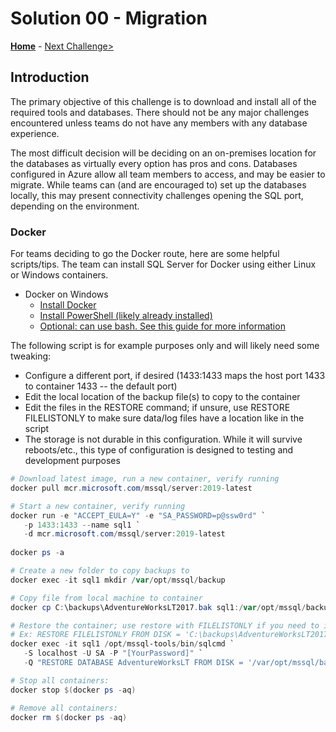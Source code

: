 # Solution 00 - Migration

**[Home](../README.md)** - [Next Challenge>](./Solution01.md)

## Introduction

The primary objective of this challenge is to download and install all of the required tools and databases. There should not be any major challenges encountered unless teams do not have any members with any database experience.

The most difficult decision will be deciding on an on-premises location for the databases as virtually every option has pros and cons. Databases configured in Azure allow all team members to access, and may be easier to migrate. While teams can (and are encouraged to) set up the databases locally, this may present connectivity challenges opening the SQL port, depending on the environment.

### Docker

For teams deciding to go the Docker route, here are some helpful scripts/tips. The team can install SQL Server for Docker using either Linux or Windows containers.

* Docker on Windows
    * [Install Docker](https://docs.docker.com/install/)
    * [Install PowerShell (likely already installed)](https://docs.microsoft.com/en-us/powershell/scripting/setup/installing-windows-powershell?view=powershell-6)
    * [Optional: can use bash.  See this guide for more information](https://docs.microsoft.com/en-us/sql/linux/quickstart-install-connect-docker?view=sql-server-linux-2017)

The following script is for example purposes only and will likely need some tweaking: 
* Configure a different port, if desired (1433:1433 maps the host port 1433 to container 1433 -- the default port)
* Edit the local location of the backup file(s) to copy to the container
* Edit the files in the RESTORE command; if unsure, use RESTORE FILELISTONLY to make sure data/log files have a location like in the script
* The storage is not durable in this configuration. While it will survive reboots/etc., this type of configuration is designed to testing and development purposes

```powershell
# Download latest image, run a new container, verify running
docker pull mcr.microsoft.com/mssql/server:2019-latest

# Start a new container, verify running
docker run -e "ACCEPT_EULA=Y" -e "SA_PASSWORD=p@ssw0rd" `
   -p 1433:1433 --name sql1 `
   -d mcr.microsoft.com/mssql/server:2019-latest
   
docker ps -a

# Create a new folder to copy backups to
docker exec -it sql1 mkdir /var/opt/mssql/backup

# Copy file from local machine to container
docker cp C:\backups\AdventureWorksLT2017.bak sql1:/var/opt/mssql/backup

# Restore the container; use restore with FILELISTONLY if you need to inspect the files in backup
# Ex: RESTORE FILELISTONLY FROM DISK = 'C:\backups\AdventureWorksLT2017.bak' WITH FILE = 1
docker exec -it sql1 /opt/mssql-tools/bin/sqlcmd `
   -S localhost -U SA -P "[YourPassword]" `
   -Q "RESTORE DATABASE AdventureWorksLT FROM DISK = '/var/opt/mssql/backup/AdventureWorksLT2017.bak' WITH MOVE 'AdventureWorksLT2012_Data' TO '/var/opt/mssql/data/AdventureWorksLT2012_Data.mdf', MOVE 'AdventureWorksLT2012_Log' TO '/var/opt/mssql/data/AdventureWorksLT2012_Log.ldf'"

# Stop all containers:
docker stop $(docker ps -aq)

# Remove all containers:
docker rm $(docker ps -aq)
```

